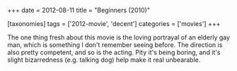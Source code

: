 +++
date = 2012-08-11
title = "Beginners (2010)"

[taxonomies]
tags = ['2012-movie', 'decent']
categories = ['movies']
+++

The one thing fresh about this movie is the loving portrayal of an
elderly gay man, which is something I don't remember seeing before. The
direction is also pretty competent, and so is the acting. Pity it's
being boring, and it's slight bizarredness (e.g. talking dog) help make
it real unbearable.
